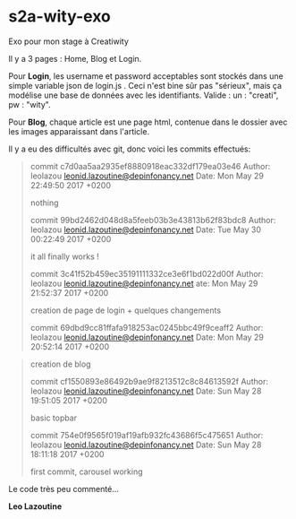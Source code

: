 # s2a-wity-exo
Exo pour mon stage à Creatiwity

Il y a 3 pages : Home, Blog et Login.

Pour **Login**, les username et password acceptables sont stockés dans une simple variable json de login.js . Ceci n'est bine sûr pas "sérieux", mais ça modélise une base de données avec les identifiants.
Valide : un : "creati", pw : "wity".

Pour **Blog**, chaque article est une page html, contenue dans le dossier avec les images apparaissant dans l'article.

Il y a eu des difficultés avec git, donc voici les commits effectués:

>commit c7d0aa5aa2935ef8880918eac332df179ea03e46
>Author: leolazou <leonid.lazoutine@depinfonancy.net>
>Date:   Mon May 29 22:49:50 2017 +0200
>
>    nothing
>
>commit 99bd2462d048d8a5feeb03b3e43813b62f83bdc8
>Author: leolazou <leonid.lazoutine@depinfonancy.net>
>Date:   Tue May 30 00:22:49 2017 +0200
>
>    it all finally works !
>
>commit 3c41f52b459ec35191111332ce3e6f1bd022d00f
>Author: leolazou <leonid.lazoutine@depinfonancy.net>
>ate:   Mon May 29 21:52:37 2017 +0200
>
>    creation de page de login + quelques changements
>
>commit 69dbd9cc81ffafa918253ac0245bbc49f9ceaff2
>Author: leolazou <leonid.lazoutine@depinfonancy.net>
>Date:   Mon May 29 20:52:14 2017 +0200

>    creation de blog
>
>commit cf1550893e86492b9ae9f8213512c8c84613592f
>Author: leolazou <leonid.lazoutine@depinfonancy.net>
>Date:   Sun May 28 19:51:05 2017 +0200
>
>    basic topbar
>
>commit 754e0f9565f019af19afb932fc43686f5c475651
>Author: leolazou <leonid.lazoutine@depinfonancy.net>
>Date:   Sun May 28 18:11:18 2017 +0200
>
>    first commit, carousel working
>

Le code très peu commenté...

**Leo Lazoutine**
